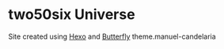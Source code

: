 # two50six Universe

Site created using [Hexo](https://github.com/hexojs/hexo) and [Butterfly](https://github.com/jerryc127/hexo-theme-butterfly) theme.manuel-candelaria
